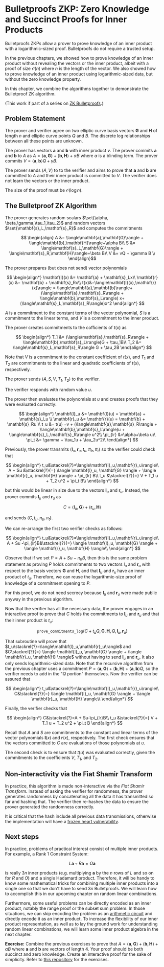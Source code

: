 # Bulletproofs ZKP: Zero Knowledge and Succinct Proofs for Inner Products

Bulletproofs ZKPs allow a prover to prove knowledge of an inner product with a logarithmic-sized proof. Bulletproofs do not require a trusted setup.

In the previous chapters, we showed how to prove knowledge of an inner product without revealing the vectors or the inner product, albeit with a proof of size $\mathcal{O}(n)$ where $n$ is the length of the vector. We also showed how to prove knowledge of an inner product using logarithmic-sized data, but without the zero knowledge property.

In this chapter, we combine the algorithms together to demonstrate the Bulletproof ZK algorithm.

(This work if part of a series on [ZK Bulletproofs](https://www.rareskills.io/post/bulletproofs-zk).)

## Problem Statement
The prover and verifier agree on two elliptic curve basis vectors $\mathbf{G}$ and $\mathbf{H}$ of length $n$ and elliptic curve points $Q$ and $B$. The discrete log relationships between all these points are unknown.

The prover has vectors $\mathbf{a}$ and $\mathbf{b}$ with inner product $v$. The prover commits $\mathbf{a}$ and $\mathbf{b}$ to $A$ as $A =\langle\mathbf{a},\mathbf{G}\rangle + \langle\mathbf{b},\mathbf{H}\rangle + \alpha B$ where $\alpha$ is a blinding term. The prover commits $V = \langle\mathbf{a},\mathbf{b}\rangle Q + \gamma B$.

The prover sends $(A, V)$ to to the verifier and aims to prove that $\mathbf{a}$ and $\mathbf{b}$ are committed to $A$ and their inner product is committed to $V$. The verifier does not learn the vectors or the inner product.

The size of the proof must be $\mathcal{O}(\log n)$.

## The Bulletproof ZK Algorithm

The prover generates random scalars $\set{\alpha, \beta,\gamma,\tau_1,\tau_2}$ and random vectors $\set{\mathbf{s}_L,\mathbf{s}_R}$ and computes the commitments

$$
\begin{align}
A &= \langle\mathbf{a},\mathbf{G}\rangle + \langle\mathbf{b},\mathbf{H}\rangle+\alpha B\\
S &= \langle\mathbf{s}_L,\mathbf{G}\rangle + \langle\mathbf{s}_R,\mathbf{H}\rangle+\beta B\\
V &= vQ + \gamma B \\
\end{align}$$

The prover prepares (but does not send) vector polynomials

$$
\begin{align*}
\mathbf{l}(x) &= \mathbf{a} + \mathbf{s}_Lx\\
\mathbf{r}(x) &= \mathbf{b} + \mathbf{s}_Rx\\
t(x)&=\langle\mathbf{l}(x),\mathbf{r}(x)\rangle = \langle\mathbf{a},\mathbf{b}\rangle+(\langle\mathbf{a},\mathbf{s}_R\rangle + \langle\mathbf{b},\mathbf{s}_L\rangle) x+(\langle\mathbf{s}_L,\mathbf{s}_R\rangle)x^2
\end{align*}
$$

$A$ is a commitment to the constant terms of the vector polynomial, $S$ is a commitment to the linear terms, and $V$ is a commitment to the inner product.

The prover creates commitments to the cofficients of $t(x)$ as

$$
\begin{align*}
T_1 &= (\langle\mathbf{a},\mathbf{s}_R\rangle + \langle\mathbf{b},\mathbf{s}_L\rangle)G + \tau_1B\\
T_2 &= \langle\mathbf{s}_L,\mathbf{s}_R\rangle G + \tau_2B
\end{align*}
$$

Note that $V$ is a commitment to the constant coefficient of $t(x)$, and $T_1$ and $T_2$ are commitments to the linear and quadratic coefficients of $t(x)$, respectively.

The prover sends $(A, S, V, T_1, T_2)$ to the verifier.

The verifier responds with random value $u$.

The prover then evaluates the polynomials at $u$ and creates proofs that they were evaluated correctly:

$$
\begin{align*}
\mathbf{l}_u &= \mathbf{l}(u) = \mathbf{a} + \mathbf{s}_Lu \\
\mathbf{r}_u &= \mathbf{r}(u) = \mathbf{b} + \mathbf{s}_Ru \\
t_u &= t(u) =v + (\langle\mathbf{a},\mathbf{s}_R\rangle + \langle\mathbf{b},\mathbf{s}_L\rangle)u + \langle\mathbf{s}_L,\mathbf{s}_R\rangle u^2\\
\pi_{lr} &=\alpha+\beta u\\
\pi_t &= \gamma + \tau_1u + \tau_2u^2\\
\end{align*}
$$

Previously, the prover transmits $(\mathbf{l}_u, \mathbf{r}_u, t_u, \pi_{lr}, \pi_t)$ so the verifier could check that 

$$
\begin{align*}
t_u&\stackrel{?}=\langle\mathbf{l}_u,\mathbf{r}_u\rangle\\
A + Su &\stackrel{?}{=} \langle \mathbf{l}_u, \mathbf{G} \rangle + \langle \mathbf{r}_u, \mathbf{H} \rangle + \pi_{lr} B\\
t_u &\stackrel{?}{=} V + T_1 u + T_2 u^2 + \pi_t B\\
\end{align*}
$$

but this would be linear in size due to the vectors $\mathbf{l}_u$ and $\mathbf{r}_u$. Instead, the prover commits $\mathbf{l}_u$ and $\mathbf{r}_u$ as

$$C=\langle\mathbf{l}_u,\mathbf{G}\rangle+\langle\mathbf{r}_u,\mathbf{H}\rangle$$

and sends $(C, t_u, \pi_{lr}, \pi_t)$.

We can re-arrange the first two verifier checks as follows:

$$
\begin{align*}
t_u&\stackrel{?}=\langle\mathbf{l}_u,\mathbf{r}_u\rangle\\
A + Su -\pi_{lr}B&\stackrel{?}{=} \langle \mathbf{l}_u, \mathbf{G} \rangle + \langle \mathbf{r}_u, \mathbf{H} \rangle\\
\end{align*}
$$

Observe that if we set $P = A + Su -\pi_{lr}B$, then this is the same problem statement as proving $P$ holds commitments to two vectors $\mathbf{l}_u$ and $\mathbf{r}_u$ with respect to the basis vectors $\mathbf{G}$ and $\mathbf{H}$, and that $\mathbf{l}_u$ and $\mathbf{r}_u$ have an inner product of $t_u$. Therefore, we can reuse the logarithmic-size proof of knowledge of a commitment opening to $P$.

For this proof, we do not need secrecy because $\mathbf{l}_u$ and $\mathbf{r}_u$ were made public anyway in the previous algorithm.

Now that the verifier has all the necessary data, the prover engages in an interactive proof to prove that $C$ holds the commitments to $\mathbf{l}_u$ and $\mathbf{r}_u$ and that their inner product is $t_u$:

$$\texttt{prove_commitments_log}(C + t_uQ, \mathbf{G}, \mathbf{H}, Q, \mathbf{l}_u, \mathbf{r}_u)$$

That subroutine will prove that $t_u\stackrel{?}=\langle\mathbf{l}_u,\mathbf{r}_u\rangle$ and $C\stackrel{?}{=} \langle \mathbf{l}_u, \mathbf{G} \rangle + \langle \mathbf{r}_u, \mathbf{H} \rangle$ without having to send $\mathbf{l}_u$ and $\mathbf{r}_u$. It also only sends logarithmic-sized data. Note that the recursive algorithm from the previous chapter uses a commitment $P = \langle \mathbf{a}, \mathbf{G} \rangle + \langle \mathbf{b}, \mathbf{H} \rangle + \langle\mathbf{a},\mathbf{b}\rangle Q$, so the verifier needs to add in the "$Q$ portion" themselves. Now the verifier can be assured that

$$
\begin{align*}
t_u&\stackrel{?}=\langle\mathbf{l}_u,\mathbf{r}_u\rangle\\
C&\stackrel{?}{=} \langle \mathbf{l}_u, \mathbf{G} \rangle + \langle \mathbf{r}_u, \mathbf{H} \rangle\\
\end{align*}
$$

Finally, the verifier checks that

$$
\begin{align*}
C&\stackrel{?}=A + Su-\pi_{lr}B\\
t_u &\stackrel{?}{=} V + T_1 u + T_2 u^2 + \pi_t B
\end{align*}
$$

Recall that $A$ and $S$ are commitments to the constant and linear terms of the vector polynomials $\mathbf{l}(x)$ and $\mathbf{r}(x)$, respectively. The first check ensures that the vectors committed to $C$ are evaluations of those polynomials at $u$.

The second check is to ensure that $t(u)$ was evaluated correctly, given the commitments to the coefficients $V$, $T_1$, and $T_2$.

## Non-interactivity via the Fiat Shamir Transform
In practice, this algorithm is made non-interactive via the *Fiat Shamir Transform*. Instead of asking the verifier for randomness, the prover generates randomness by concatenating all the data it has transmitted so far and hashing that. The verifier then re-hashes the data to ensure the prover generated the randomness correctly.

It is critical that the hash include all previous data transmissions, otherwise the implementation will have a [frozen heart vulnerability](https://blog.trailofbits.com/2022/04/15/the-frozen-heart-vulnerability-in-bulletproofs/).

## Next steps
In practice, problems of practical interest consist of multiple inner products. For example, a Rank 1 Constraint System:

$$L\mathbf{a}\circ R\mathbf{a} = O\mathbf{a}$$

is really $3n$ inner products (e.g. multiplying $\mathbf{a}$ by the $n$ rows of $L$ and so on for $R$ and $O$) and a single Hadamard product. Therefore, it will be handy to know some mathematical tricks for combining multiple inner products into a single one so that we don't have to send $3n$ Bulletproofs. We will learn how to accomplish this in our upcoming chapter on random linear combinations.

Furthermore, some useful problems can be directly encoded as an inner product, notably the range proof or the subset sum problem. In those situations, we can skip encoding the problem as an [arithmetic circuit](https://www.rareskills.io/post/arithmetic-circuit) and directly encode it as an inner product. To increase the flexibility of our inner product representation, as well as to lay the ground work for understanding random linear combinations, we will learn some inner product algebra in the next chapter.

**Exercise:** Combine the previous exercises to prove that $A =\langle\mathbf{a},\mathbf{G}\rangle + \langle\mathbf{b},\mathbf{H}\rangle + \alpha B$ where $\mathbf{a}$ and $\mathbf{b}$ are vectors of length 4. Your proof should be both succinct and zero knowledge. Create an interactive proof for the sake of simplicity. Refer to [this repository](https://github.com/RareSkills/ZK-bulletproofs) for the exercises.
